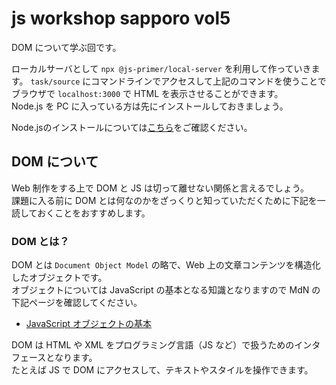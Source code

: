 # js workshop sapporo vol5

DOM について学ぶ回です。

ローカルサーバとして `npx @js-primer/local-server` を利用して作っていきます。
`task/source` にコマンドラインでアクセスして上記のコマンドを使うことでブラウザで `localhost:3000` で HTML を表示させることができます。  
Node.js を PC に入っている方は先にインストールしておきましょう。

Node.jsのインストールについては[こちら](https://github.com/js-workshop-sapporo/draft-document/blob/feature/5th/doc/node/README.md)をご確認ください。

## DOM について

Web 制作をする上で DOM と JS は切って離せない関係と言えるでしょう。  
課題に入る前に DOM とは何なのかをざっくりと知っていただくために下記を一読しておくことをおすすめします。

### DOM とは？

DOM とは `Document Object Model` の略で、Web 上の文章コンテンツを構造化したオブジェクトです。  
オブジェクトについては JavaScript の基本となる知識となりますので MdN の下記ページを確認してください。

- [JavaScript オブジェクトの基本](https://developer.mozilla.org/ja/docs/Learn/JavaScript/Objects/Basics)

DOM は HTML や XML をプログラミング言語（JS など）で扱うためのインタフェースとなります。  
たとえば JS で DOM にアクセスして、テキストやスタイルを操作できます。
